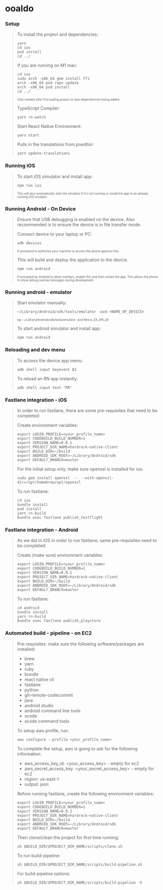 # ooaldo
### Setup
> To install the project and dependencies:
> ```
> yarn
> cd ios
> pod install
> cd ../
> ```   
> If you are running on M1 mac:
> ```
> cd ios
> sudo arch -x86_64 gem install ffi
> arch -x86_64 pod repo update
> arch -x86_64 pod install
> cd ../
> ```
> <sub><sup>Only needed after first pulling project or new dependencies being added.</sub></sup>
>
> TypeScript Compiler:
> ```
> yarn rn-watch
> ```
>Start React Native Environment:
>```
> yarn start 
>```
> Pulls in the translations from poeditor:
>```
> yarn update-translations 
>```
### Running iOS
> To start iOS simulator and install app: 
>```
> npm run ios 
>```
> <sub><sup>This will also automatically start the emulator if it's not running or install the app to an already running iOS emulator.</sub></sup>
### Running Android - On Device
> Ensure that USB debugging is enabled on the device. Also recommended is to ensure the device is in file transfer mode.
>
> Connect device to your laptop or PC:
>```
> adb devices
>``` 
> <sub><sup>If prompted to authorize your machine to access the phone approve this.</sup></sub>
> 
> This will build and deploy the application to the device.
>```
> npm run android
>```
> <sub><sup>If prompted by Android to allow overlays, enable this and then restart the app. This allows the phone to show debug overlay messages during development.</sub></sup>
### Running android - emulator
> Start emulator manually:
>```
> ~/Library/Android/sdk/tools/emulator -avd <NAME_OF_DEVICE> 
>```
> <sub><sup>eg : ~/Library/Android/sdk/tools/emulator -avd Nexus_5X_API_26</sub></sup>
>
> To start android simulator and install app:
>```
> npm run android
>```
### Reloading and dev menu
> To access the device app menu:
>```
>adb shell input keyevent 82
>```
> To reload an RN app instantly: 
>```
> adb shell input text "RR"
>```
### Fastlane integration - iOS
> In order to run fastlane, there are some pre-requisites that need to be completed: 
>
> Create environment variables: 
>```
> export LOGIN_PROFILE=<your_profile_name>
> export CODEBUILD_BUILD_NUMBER=1
> export VERSION_NAME=0.0.1
> export PROJECT_DIR_NAME=hardrock-native-client
> export BUILD_DIR=~/build
> export ANDROID_SDK_ROOT=~/Library/Android/sdk
> export DEFAULT_BRANCH=master
>```
> For the initial setup only, make sure openssl is installed for ios:
>```
> sudo gem install openssl  -- --with-openssl-dir=/opt/homebrew/opt/openssl
>```
> To run fastlane:
>```
> cd ios 
> bundle install 
> pod install 
> yarn rn-build 
> bundle exec fastlane publish_testflight
>```
### Fastlane integration - Android
> As we did in iOS in order to run fastlane, same pre-requisites need to be completed: 
>
> Create (make sure) environment variables: 
>```
> export LOGIN_PROFILE=<your_profile_name>
> export CODEBUILD_BUILD_NUMBER=1
> export VERSION_NAME=0.0.1
> export PROJECT_DIR_NAME=hardrock-native-client
> export BUILD_DIR=~/build
> export ANDROID_SDK_ROOT=~/Library/Android/sdk
> export DEFAULT_BRANCH=master
>```
> To run fastlane:
>```
> cd android
> bundle install
> yarn rn-build
> bundle exec fastlane publish_playstore
>```
### Automated build - pipeline - on EC2
> Pre-requisites: 
> make sure the following software/packages are installed: 
>
> - brew
> - yarn
> - ruby 
> - bundle 
> - react native cli
> - fastlane
> - python
> - git-remote-codecommit
> - java
> - android studio
> - android command line tools
> - xcode
> - xcode command tools
>
> To setup aws profile, run: 
>```
> aws configure --profile <your_profile_name>
>```
> To complete the setup, aws is going to ask for the following information:
> - aws_access_key_id: <your_access_key> - empty for ec2
> - aws_secret_access_key: <your_secret_access_key> - empty for ec2
> - region: us-east-1
> - output: json
>
> Before running fastlane, create the following environment variables: 
>```
> export LOGIN_PROFILE=<your_profile_name>
> export CODEBUILD_BUILD_NUMBER=1
> export VERSION_NAME=0.0.1
> export PROJECT_DIR_NAME=hardrock-native-client
> export BUILD_DIR=~/build
> export ANDROID_SDK_ROOT=~/Library/Android/sdk
> export DEFAULT_BRANCH=master
>```
>
> Then clone/clean the project for first time running:
>``` 
> sh $BUILD_DIR/$PROJECT_DIR_NAME/scripts/clone.sh
>```
> To run build-pipeline:
>```
> sh $BUILD_DIR/$PROJECT_DIR_NAME/scripts/build-pipeline.sh
>```
> For build-pipeline options: 
>```
>sh $BUILD_DIR/$PROJECT_DIR_NAME/scripts/build-pipeline -h
>```
